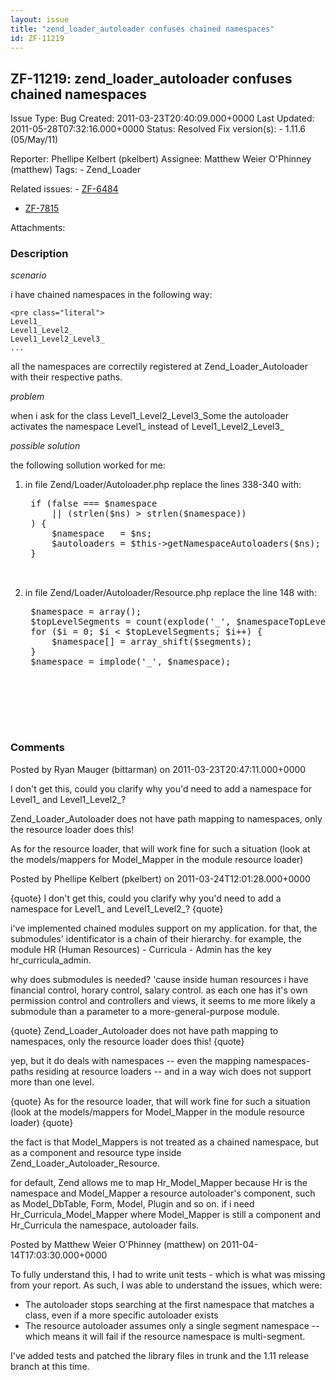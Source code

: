 ```yaml
---
layout: issue
title: "zend_loader_autoloader confuses chained namespaces"
id: ZF-11219
---
```


ZF-11219: zend\_loader\_autoloader confuses chained namespaces
--------------------------------------------------------------

 Issue Type: Bug Created: 2011-03-23T20:40:09.000+0000 Last Updated: 2011-05-28T07:32:16.000+0000 Status: Resolved Fix version(s): - 1.11.6 (05/May/11)
 
 Reporter:  Phellipe Kelbert (pkelbert)  Assignee:  Matthew Weier O'Phinney (matthew)  Tags: - Zend\_Loader
 
 Related issues: - [ZF-6484](/issues/browse/ZF-6484)
- [ZF-7815](/issues/browse/ZF-7815)
 
 Attachments: 
### Description

_scenario_

i have chained namespaces in the following way:

 
    <pre class="literal">
    Level1_
    Level1_Level2_
    Level1_Level2_Level3_
    ...


all the namespaces are correctily registered at Zend\_Loader\_Autoloader with their respective paths.

_problem_

when i ask for the class Level1\_Level2\_Level3\_Some the autoloader activates the namespace Level1\_ instead of Level1\_Level2\_Level3\_

_possible solution_

the following sollution worked for me:

1. in file Zend/Loader/Autoloader.php replace the lines 338-340 with:
 

    <pre class="literal">
    if (false === $namespace
        || (strlen($ns) > strlen($namespace))
    ) {
        $namespace   = $ns;
        $autoloaders = $this->getNamespaceAutoloaders($ns);
    }


1. in file Zend/Loader/Autoloader/Resource.php replace the line 148 with:
 

    <pre class="literal">
    $namespace = array();
    $topLevelSegments = count(explode('_', $namespaceTopLevel));
    for ($i = 0; $i < $topLevelSegments; $i++) {
        $namespace[] = array_shift($segments);
    }
    $namespace = implode('_', $namespace);


 

 

### Comments

Posted by Ryan Mauger (bittarman) on 2011-03-23T20:47:11.000+0000

I don't get this, could you clarify why you'd need to add a namespace for Level1\_ and Level1\_Level2\_?

Zend\_Loader\_Autoloader does not have path mapping to namespaces, only the resource loader does this!

As for the resource loader, that will work fine for such a situation (look at the models/mappers for Model\_Mapper in the module resource loader)

 

 

Posted by Phellipe Kelbert (pkelbert) on 2011-03-24T12:01:28.000+0000

{quote} I don't get this, could you clarify why you'd need to add a namespace for Level1\_ and Level1\_Level2\_? {quote}

i've implemented chained modules support on my application. for that, the submodules' identificator is a chain of their hierarchy. for example, the module HR (Human Resources) - Curricula - Admin has the key hr\_curricula\_admin.

why does submodules is needed? 'cause inside human resources i have financial control, horary control, salary control. as each one has it's own permission control and controllers and views, it seems to me more likely a submodule than a parameter to a more-general-purpose module.

{quote} Zend\_Loader\_Autoloader does not have path mapping to namespaces, only the resource loader does this! {quote}

yep, but it do deals with namespaces -- even the mapping namespaces-paths residing at resource loaders -- and in a way wich does not support more than one level.

{quote} As for the resource loader, that will work fine for such a situation (look at the models/mappers for Model\_Mapper in the module resource loader) {quote}

the fact is that Model\_Mappers is not treated as a chained namespace, but as a component and resource type inside Zend\_Loader\_Autoloader\_Resource.

for default, Zend allows me to map Hr\_Model\_Mapper because Hr is the namespace and Model\_Mapper a resource autoloader's component, such as Model\_DbTable, Form, Model, Plugin and so on. if i need Hr\_Curricula\_Model\_Mapper where Model\_Mapper is still a component and Hr\_Curricula the namespace, autoloader fails.

 

 

Posted by Matthew Weier O'Phinney (matthew) on 2011-04-14T17:03:30.000+0000

To fully understand this, I had to write unit tests - which is what was missing from your report. As such, I was able to understand the issues, which were:

- The autoloader stops searching at the first namespace that matches a class, even if a more specific autoloader exists
- The resource autoloader assumes only a single segment namespace -- which means it will fail if the resource namespace is multi-segment.

I've added tests and patched the library files in trunk and the 1.11 release branch at this time.

 

 